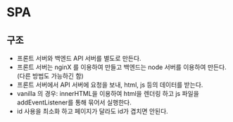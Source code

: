 # SPA

## 구조

- 프론트 서버와 백엔드 API 서버를 별도로 만든다.
- 프론트 서버는 nginX 를 이용하여 만들고 백엔드는 node 서버를 이용하여 만든다. (다른 방법도 가능하긴 함)
- 프론트 서버에서 API 서버에 요청을 보내, html, js 등의 데이터를 받는다.
- vanilla 의 경우: innerHTML을 이용하여 html을 렌더링 하고 js 파일을 addEventListener를 통해 묶어서 실행한다.
- id 사용을 최소화 하고 페이지가 달라도 id가 겹치면 안된다.

